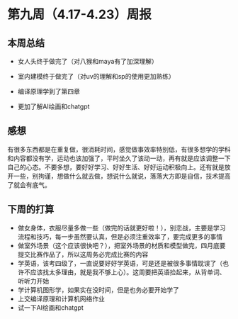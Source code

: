 # 第九周（4.17-4.23）周报

## 本周总结

- 女人头终于做完了（对八猴和maya有了加深理解）

- 室内建模终于做完了（对uv的理解和sp的使用更加熟练）

- 编译原理学到了第四章
- 更加了解AI绘画和chatgpt

## 感想

有很多东西都是在重复做，很消耗时间，感觉做事效率特别低，有很多想学的学科和内容都没有学，运动也该加强了，平时坐久了该动一动，再有就是应该调整一下自己的心态。不要多想，要好好学习、好好生活、好好运动积极向上。还有就是放开一些，别拘谨，想做什么就去做，想说什么就说，落落大方即是自信，技术提高了就会有底气。

## 下周的打算

- 做女身体，衣服尽量多做一些（做完的话就更好啦！），别恋战，主要是学习流程和技巧，每一步虽然要认真，但是必须注重效率了，要完成更多的事情
- 做室外场景（这个应该很快吧？），把室外场景的材质和模型做完，四月底要提交比赛作品了，所以这周务必完成比赛的内容
- 学英语，该考四级了，一直说要好好学英语，可是还是被很多事情耽误了（也许不应该找太多理由，就是我不够上心）。这周要把英语捡起来，从背单词、听听力开始
- 学计算机图形学，如果实在没时间，但是也务必要开始学了
- 上交编译原理和计算机网络作业
- 试一下AI绘画和chatgpt